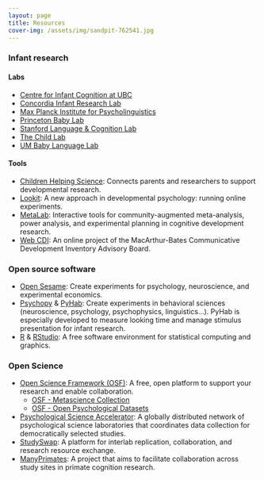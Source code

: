```yaml
---
layout: page
title: Resources
cover-img: /assets/img/sandpit-762541.jpg
---
```

<!--
To-do:
- ask if anyone from MB wants to add their website
- add more resources

Notes.
Governing Board members' labs
Alphabetical order
-->

### Infant research

#### Labs

* [Centre for Infant Cognition at UBC](https://cic.psych.ubc.ca/)
* [Concordia Infant Research Lab](http://infantresearch.ca/)
* [Max Planck Institute for Psycholinguistics](https://www.mpi.nl/)
* [Princeton Baby Lab](http://babylab.princeton.edu/)
* [Stanford Language & Cognition Lab](http://langcog.stanford.edu/)
* [The Child Lab](https://www.thechildlab.com/for-researchers)
* [UM Baby Language Lab](https://babylanguagelab.org/)

#### Tools

* [Children Helping Science](https://childrenhelpingscience.com/): Connects parents and researchers to support developmental research.
* [Lookit](https://lookit.mit.edu/): A new approach in developmental psychology: running online experiments.
* [MetaLab](http://metalab.stanford.edu): Interactive tools for community-augmented meta-analysis, power analysis, and experimental planning in cognitive development research.
* [Web CDI](https://webcdi.stanford.edu/): An online project of the MacArthur-Bates Communicative Development Inventory Advisory Board.

### Open source software

* [Open Sesame](https://osdoc.cogsci.nl/): Create experiments for psychology, neuroscience, and experimental economics.
* [Psychopy](https://www.psychopy.org/) & [PyHab](https://github.com/jfkominsky/PyHab/): Create experiments in behavioral sciences (neuroscience, psychology, psychophysics, linguistics...). PyHab is especially developed to measure looking time and manage stimulus presentation for infant research.
* [R](https://www.r-project.org/) & [RStudio](https://rstudio.com/): A free software environment for statistical computing and graphics.

### Open Science

* [Open Science Framework (OSF)](https://osf.io/): A free, open platform to support your research and enable collaboration.
  * [OSF - Metascience Collection](https://osf.io/collections/metascience/discover)
  * [OSF - Open Psychological Datasets](https://osf.io/th8ew/)
* [Psychological Science Accelerator](https://psysciacc.org/): A globally distributed network of psychological science laboratories that coordinates data collection for democratically selected studies.
* [StudySwap](https://osf.io/meetings/StudySwap/): A platform for interlab replication, collaboration, and research resource exchange.
* [ManyPrimates](https://manyprimates.github.io/): A project that aims to facilitate collaboration across study sites in primate cognition research.
